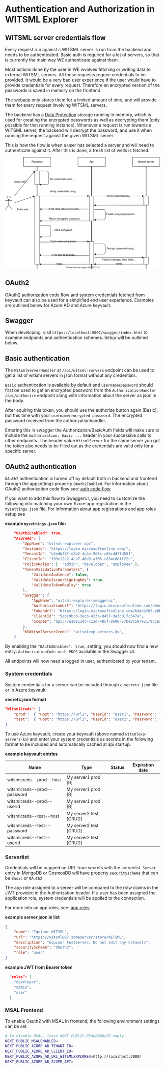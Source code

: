 # Authentication and Authorization in WITSML Explorer

## WITSML server credentials flow
Every request run against a WITSML server is run from the backend and needs to be authenticated.
Basic auth is required for a lot of servers, so that is currently the main way WE authenticate against them.

Most actions done by the user in WE involves fetching or writing data to external WITSML servers. All these requests require credentials to be provided. 
It would be a very bad user experience if the user would have to provide credentials for every request. 
Therefore an encrypted version of the passwords is saved in memory on the frontend.

The webapp only stores them for a limited amount of time, and will provide them for every request involving WITSML servers. 

The backend has a [Data Protection](https://docs.microsoft.com/en-us/aspnet/core/security/data-protection/introduction) storage running in memory, which is used for creating the encrypted passwords as well as decrypting them (only possible for that running instance).
Whenever a request is run towards a WITSML server, the backend will decrypt the password, and use it when running the request against the given WITSML server.

This is how the flow is when a user has selected a server and will need to authenticate against it. After this is done, a fresh list of wells is fetched.  

<img src="./credentials-flow.svg">

## OAuth2
OAuth2 authorization code flow and system credentials fetched from keyvault can also be used for a simplified end user experience. Examples are outlined below for Azure AD and Azure keyvault.

## Swagger
When developing, visit `https://localhost:5001/swagger/index.html` to examine endpoints and authentication schemes. Setup will be outlined below.

## Basic authentication
The `WitsmlServerHandler` at `/api/witsml-servers` endpoint can be used to get a list of witsml servers in json format without any credentials.

`Basic` authentication is available by default and `username`/`password` should first be used to get an encrypted password from the `AuthorizationHandler` `/api/authorize` endpoint along with information about the server as json in the body.

After aquiring this token, you should use the authorize button again (Basic), but this time with your `username`/`encrypted password`. The encrypted password received from the authorizationhandler.

Entering this in swagger the Authorization/BasicAuth fields will make sure to include the `Authorization: Basic ...` header in your successive calls to other endpoints. The header value `WitsmlServer` for the same server you got the token also needs to be filled out as the credentials are valid only for a specific server.

## OAuth2 authentication
`OAuth2` authentication is turned off by default both in backend and frontend through the appsettings property `OAuth2Enabled`. For information about OAuth2 authorization code flow see: [auth code flow](https://learn.microsoft.com/en-us/azure/active-directory/develop/v2-oauth2-auth-code-flow)

If you want to add this flow to SwaggerUI, you need to customize the following info matching your own Azure app registration in the `mysettings.json` file. For information about app registrations and app roles setup see []()

**example `mysettings.json` file:**

```json
    "OAuth2Enabled": true,
    "AzureAd": {
        "AppName": "witsml-explorer-api",
        "Instance": "https://login.microsoftonline.com/",
        "TenantId": "b3edbf8f-e8b2-4c4e-96fc-c86cdd7fd55f",
        "ClientId": "109e12e2-4ca7-48d0-af05-c834c88ff22c",
        "PolicyRoles": [  "admin", "developer", "employee" ],
        "TokenValidationParameters": {
            "ValidateAudience": false,
            "ValidateIssuerSigningKey": true,
            "ValidateTokenReplay": true
        },
        "Swagger": {
            "AppName": "witsml-explorer-swaggerui",
            "AuthorizationUrl": "https://login.microsoftonline.com/b3edbf8f-e8b2-4c4e-96fc-c86cdd7ed55f/oauth2/v2.0/authorize",
            "TokenUrl": "https://login.microsoftonline.com/b3edbf8f-e8b2-4c4e-96fc-c86cdd7ed55f/oauth2/v2.0/token",
            "ClientId": "5abc9bc0-3ecb-423b-8457-da3c017c547a",
            "Scopes": "api://a10111dc-712d-485f-8600-57be8c597921/access_as_user",
        },
        "KVWitsmlServerCreds": "witsmlexp-servers-kv",
    }
``` 

By enabling the `"OAuth2Enabled": true,` setting, you should now find a new entry: `AuthorizationCode with PKCE` available in the Swagger UI.

All endpoints will now need a logged in user, authenticated by your tenant.

### System credentials

System credentials for a server can be included through a `secrets.json` file or in Azure keyvault:

**secrets.json format**
```json
"WitsmlCreds": {
    "prod":  { "Host": "https://url1", "UserId": "user1", "Password": "pw1" },
    "test":  { "Host": "https://url2", "UserId": "user2", "Password": "pw2" }
}    
```

To use Azure keyvault, create your keyvault (above named `witsmlexp-servers-kv`) and enter your system credentials as secrets in the following format to be included and automatically cached at api startup.

**example keyvault entries**


| Name         | Type      | Status   | Expiration date |
|--------------|-----------|------------|------------|
| witsmlcreds--prod--host | My server1 prod [R]      |         ||
| witsmlcreds--prod--password | My server1 prod [R]      |         ||
| witsmlcreds--prod--userid | My server1 prod [R]      |         ||
| witsmlcreds--test--host | My server2 test [CRUD]      |         ||
| witsmlcreds--test--password | My server2 test [CRUD]      |         ||
| witsmlcreds--test--userid | My server2 test [CRUD]      |         ||

 
### Serverlist

Credentials will be mapped on URL from secrets with the serverlist. `Server` entry in MongoDB or CosmosDB will have property `securityscheme` that can be `Basic` or `OAuth2`

The app role assigned to a server will be compared to the rolw claims in the JWT provided in the Authorization header. If a user has been assigned the application role, system credentials will be applied to the connection.

For more info on app roles, see: [app roles](https://learn.microsoft.com/en-us/azure/active-directory/develop/howto-add-app-roles-in-azure-ad-apps)

**example server json in list**
```json
{
    "name": "Equinor WITSML",
    "url": "https://witsml007.someserver/store/WITSML",
    "description": "Equinor testserver. Do not edit any datasets",
    "securityScheme": "OAuth2",
    "role": "user"
}
```

**example JWT from Bearer token**
```json
  "roles": [
    "developer",
    "admin",
    "user"
  ]
```

### MSAL Frontend
To enable Oauth2 with MSAL in frontend, the following environment settings can be set:
```bash
# To disable MSAL, leave NEXT_PUBLIC_MSALENABLED empty
NEXT_PUBLIC_MSALENABLED=
NEXT_PUBLIC_AZURE_AD_TENANT_ID=
NEXT_PUBLIC_AZURE_AD_CLIENT_ID=
NEXT_PUBLIC_AZURE_AD_URL_WITSMLEXPLORER=http://localhost:3000/
NEXT_PUBLIC_AZURE_AD_SCOPE_API=

```
